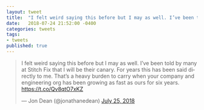 ```yaml
---
layout: tweet
title:  "I felt weird saying this before but I may as well. I’ve been told by many at Stitch Fix that I will be their canary. For years this has been said directly to me. That’s a heavy burden to carry when your company and engineering org has been growing as fast as ours for six years."
date:   2018-07-24 21:52:00 -0400
categories: tweets
tags:
- tweets
published: true
---
```

<blockquote class="twitter-tweet" data-lang="en"><p lang="en" dir="ltr">I felt weird saying this before but I may as well. I’ve been told by many at Stitch Fix that I will be their canary. For years this has been said directly to me. That’s a heavy burden to carry when your company and engineering org has been growing as fast as ours for six years. <a href="https://t.co/Qv8qtO7xKZ">https://t.co/Qv8qtO7xKZ</a></p>&mdash; Jon Dean (@jonathanedean) <a href="https://twitter.com/jonathanedean/status/1021936191480967168?ref_src=twsrc%5Etfw">July 25, 2018</a></blockquote>
<script async src="https://platform.twitter.com/widgets.js" charset="utf-8"></script>
